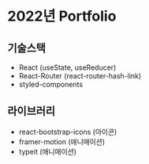 # 2022년 Portfolio

## 기술스택
- React (useState, useReducer)
- React-Router (react-router-hash-link)
- styled-components

## 라이브러리
- react-bootstrap-icons (아이콘)
- framer-motion (애니매이션)
- typeit (애니매이션)
